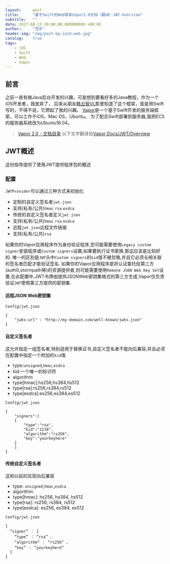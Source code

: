 ```yaml
---
layout:     post
title:      "基于Swift的Web框架Vapor2.0文档（翻译）JWT-Overview"
subtitle:   ""
date: 2017-08-13 20:00:00.000000000 +08:00
author:     "范东"
header-img: "img/post-bg-ios9-web.jpg"
catalog:    true
tags:
    - iOS
    - Swift
    - Web
    - Vapor
---
```

## 前言
之前一直有做Java后台开发的兴趣，可是想到要看好多的Java教程，作为一个iOS开发者，我放弃了，
后来从朋友[韩云智VL](http://www.jianshu.com/u/92f7630a351b)那里知道了这个框架，竟是用Swift写的，不得不说，它燃起了我的兴趣。
[Vapor](http://vapor.codes)是一个基于Swift开发的服务端框架，可以工作于iOS，Mac OS，Ubuntu。
为了配合Swift部署到服务器,我把ECS的服务器系统改为Ubuntu16.04。
> [Vapor 2.0 - 文档目录](http://blog.fandong.me/2017/08/01/iOS-SwiftVaporWeb/)
> 以下文字翻译自[Vapor Docs/JWT/Overview](https://docs.vapor.codes/2.0/jwt/overview/)

## JWT概述
这份指导提供了使用JWT提供程序包的概述

### 配置
```JWTProvider```可以通过三种方式来初始化
* 定制的自定义签名者```jwt.json```
* 支持(私有/公共)```hmac``` ```rsa``` ```esdca```
* 传统的自定义签名者定义```jwt.json```
* 支持(私有/公共)```hmac``` ```rsa``` ```esdca```
* 远程```jwt.json```远程文件链接
* 支持(私有/公共)```rsa```

如果你的Vapor应用程序作为身份验证程序,您可能需要使用```Legacy custom signer```安装程序或```Custom signers```设置,如果要执行证书更换,那这应该是比较好的.
唯一的区别是```JWT```头中```Custom signers```的```kid```值不被忽略,并且它必须与相关联的签名者匹配才能验证签名.
如果你的Vapor应用程序是将认证委托给第三方(auth0,stormpath等)的资源提供者,则可能需要使用```Remote JSON Web Key Set```设置,在此配置中,JWT令牌由提供JSONWeb密钥集格式的第三方生成,Vapor仅负责验证```JWT```使用第三方提供的密钥集.
#### 远程JSON Web密钥集

```
Config/jwt.json
```

```
{
	"jwks-url" : "http://my-domain.com/well-known/jwks.json"
}
```
#### 自定义签名者
这允许指定一组签名者,特别适用于替换证书,自定义签名者不能向后兼容,并且必须在配置中指定一个附加的```kid```值

* type:```unsigned```,```hmac```,```esdca```
* kid:一个唯一的标识符
* algorithm
* type[hmac]:hs256,hs384,hs512
* type[rsa]:rs256,rs384,rs512
* type[esdca]:es256,es384,es512


```
Config/jwt.json
```
```
{
	"signers":[
	{
		"type":"rsa",
		"kid":"1234",
		"algorithm":"rs256",
		"key":"yourkeyhere"
	}
	]
}
```

#### 传统自定义签名者
这和以前的实现向后兼容

* type: ```unsigned```,```hmac```,```esdca```
* algorithm:
* type[hmac]: hs256, hs384, hs512
* type[rsa]: rs256, rs384, rs512
* type[esdca]: es256, es384, es512


```
Config/jwt.json
```

```
{ 
  “signer” ： { 
    “type” ： “rsa” ，
    “algorithm” ： “rs256” ，
    “key” ： “yourkeyhere” 
  } 
}
```